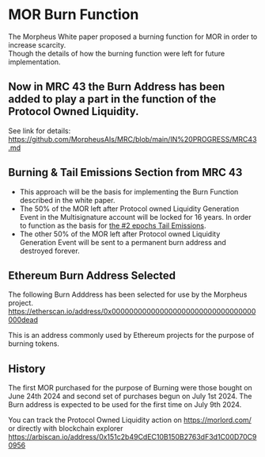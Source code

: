 # MOR Burn Function
The Morpheus White paper proposed a burning function for MOR in order to increase scarcity.  
Though the details of how the burning function were left for future implementation. 

## Now in MRC 43 the Burn Address has been added to play a part in the function of the Protocol Owned Liquidity.
See link for details: https://github.com/MorpheusAIs/MRC/blob/main/IN%20PROGRESS/MRC43.md

## Burning & Tail Emissions Section from MRC 43
- This approach will be the basis for implementing the Burn Function described in the white paper.
- The 50% of the MOR left after Protocol owned Liquidity Generation Event in the Multisignature account will be locked for 16 years. In order to function as the basis for [the #2 epochs Tail Emissions](https://github.com/MorpheusAIs/Docs/blob/main/!KEYDOCS%20README%20FIRST!/WhitePaper.md#tail-emissions-of-mor).
- The other 50% of the MOR left after Protocol owned Liquidity Generation Event will be sent to a permanent burn address and destroyed forever.

## Ethereum Burn Address Selected
The following Burn Adddress has been selected for use by the Morpheus project.
https://etherscan.io/address/0x000000000000000000000000000000000000dead

This is an address commonly used by Ethereum projects for the purpose of burning tokens.

## History
The first MOR purchased for the purpose of Burning were those bought on June 24th 2024 and second set of purchases begun on July 1st 2024.
The Burn address is expected to be used for the first time on July 9th 2024.

You can track the Protocol Owned Liquidity action on https://morlord.com/ or directly with blockchain explorer https://arbiscan.io/address/0x151c2b49CdEC10B150B2763dF3d1C00D70C90956 

